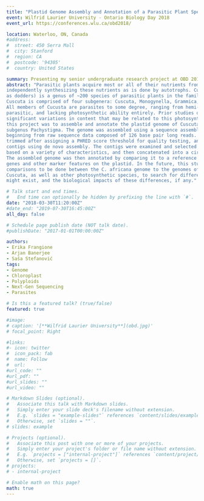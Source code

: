 ```yaml
---
title: "Plastid Genome Assembly and Annotation of a Parasitic Plant Species"
event: Wilfrid Laurier University - Ontario Biology Day 2018
event_url: https://conferences.wlu.ca/obd2018/

location: Waterloo, ON, Canada
#address:
#  street: 450 Serra Mall
#  city: Stanford
#  region: CA
#  postcode: '94305'
#  country: United States

summary: Presenting my senior undergraduate research project at OBD 2018
abstract: "Parasitic plants acquire most or all of their nutrients from a host organism, instead of
independently synthesizing these nutrients as is done by autotrophs. Cuscuta (otherwise known
as dodders) is a genus of ~200 species of parasitic plants in the family Convolvulaceae.
Cuscuta is comprised of four subgenera: Cuscuta, Monogynella, Grammica, and Pachystigma.
All members of Cucusta are parasites to some degree, ranging from hemi-parasitic to fully
parasitic, and lacking photosynthetic ability entirely. Prior studies of plastid genomes displayed
significant variations in content that may be related to this photosynthetic spectrum. The goal of
this project was to assemble and annotate the plastid genome of Cuscuta africana from the
subgenus Pachystigma. The genome was assembled using a sequence assembly pipeline
beginning from raw sequence data composed of 126 base pair long reads. This data was
trimmed after assigning a PHRED score threshold for quality testing, and then assembled into
contigs using de novo assembly. The contigs were examined and selected for plastid content
based on a variety of characteristics, and then concatenated into a circular sequence of DNA.
The assembled genome was then annotated by comparing it to a reference species to identify
genes and other marker features on the plastid. In the future, this study will allow for
comparisons to be done between the C. africana genome to the genomes of species within
Cuscuta, as well as other photosynthetic species, to search for differences and similarities that
might exist, and the biological impacts of these differences, if any."

# Talk start and end times.
#   End time can optionally be hidden by prefixing the line with `#`.
date: "2018-03-30T11:20:00Z"
#date_end: "2019-07-30T16:45:00Z"
all_day: false

# Schedule page publish date (NOT talk date).
#publishDate: "2017-01-01T00:00:00Z"

authors: 
- Erika Frangione
- Arjan Banerjee
- Saša Stefanović
tags: 
- Genome
- Chloroplast
- Polyploids
- Next-Gen Sequencing
- Parasites

# Is this a featured talk? (true/false)
featured: true

#image:
# caption: '[**Wilfrid Laurier University**](obd.jpg)'
# focal_point: Right

#links:
#- icon: twitter
#  icon_pack: fab
#  name: Follow
#  url:
#url_code: ""
#url_pdf: ""
#url_slides: ""
#url_video: ""

# Markdown Slides (optional).
#   Associate this talk with Markdown slides.
#   Simply enter your slide deck's filename without extension.
#   E.g. `slides = "example-slides"` references `content/slides/example-slides.md`.
#   Otherwise, set `slides = ""`.
# slides: example

# Projects (optional).
#   Associate this post with one or more of your projects.
#   Simply enter your project's folder or file name without extension.
#   E.g. `projects = ["internal-project"]` references `content/project/deep-learning/index.md`.
#   Otherwise, set `projects = []`.
# projects:
# - internal-project

# Enable math on this page?
math: true
---
```

